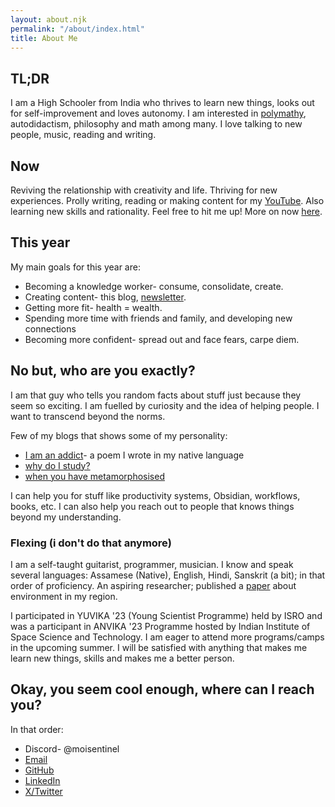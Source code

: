 ```yaml
---
layout: about.njk
permalink: "/about/index.html"
title: About Me
---
```

## TL;DR

I am a High Schooler from India who thrives to learn new things, looks out for self-improvement and loves autonomy. I am interested in [polymathy](https://moisentinel.github.io/blog/p/another-renaissance), autodidactism, philosophy and math among many. I love talking to new people, music, reading and writing.

## Now

Reviving the relationship with creativity and life. Thriving for new experiences. Prolly writing, reading or making content for my [YouTube](https://youtube.com/@nibirsankar). Also learning new skills and rationality. Feel free to hit me up!
More on now [here](https://moisentinel.github.io/blog/p/so-what-now). 

## This year


My main goals for this year are:

*   Becoming a knowledge worker- consume, consolidate, create.
*   Creating content- this blog, [newsletter](https://visionoflife.substack.com/).
*   Getting more fit- health = wealth.
*   Spending more time with friends and family, and developing new connections
*   Becoming more confident- spread out and face fears, carpe diem.

## No but, who are you exactly?

I am that guy who tells you random facts about stuff just because they seem so exciting. I am fuelled by curiosity and the idea of helping people. I want to transcend beyond the norms.

Few of my blogs that shows some of my personality:

*   [I am an addict](https://moisentinel.github.io/blog/p/i-am-an-addict)\- a poem I wrote in my native language
*   [why do I study?](https://moisentinel.github.io/blog/p/why-do-i-study)
*   [when you have metamorphosised](https://moisentinel.github.io/blog/p/when-you-have-metamorphosised)

I can help you for stuff like productivity systems, Obsidian, workflows, books, etc. I can also help you reach out to people that knows things beyond my understanding.

### Flexing (i don't do that anymore)

I am a self-taught guitarist, programmer, musician. I know and speak several languages: Assamese (Native), English, Hindi, Sanskrit (a bit); in that order of proficiency. An aspiring researcher; published a [paper](https://osf.io/preprints/socarxiv/ytwqd/) about environment in my region.

I participated in YUVIKA '23 (Young Scientist Programme) held by ISRO and was a participant in ANVIKA '23 Programme hosted by Indian Institute of Space Science and Technology. I am eager to attend more programs/camps in the upcoming summer. I will be satisfied with anything that makes me learn new things, skills and makes me a better person.

## Okay, you seem cool enough, where can I reach you?

In that order:

*   Discord- @moisentinel
*   [Email](mailto:nibirsankar26@gmail.com)
*   [GitHub](https://github.com/moiSentineL)
*   [LinkedIn](https://www.linkedin.com/in/nibirsankar/)
*   [X/Twitter](https://twitter.com/moisentinel)